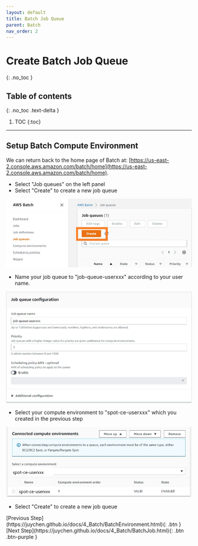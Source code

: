 ```yaml
---
layout: default
title: Batch Job Queue
parent: Batch
nav_order: 2
---
```


# Create Batch Job Queue
{: .no_toc }

## Table of contents
{: .no_toc .text-delta }

1. TOC
{:toc}

---

## Setup Batch Compute Environment

We can return back to the home page of Batch at: [https://us-east-2.console.aws.amazon.com/batch/home](https://us-east-2.console.aws.amazon.com/batch/home).

- Select "Job queues" on the left panel
- Select "Create" to create a new job queue

![Image](../../src/img/Batch/Batch-queue1.jpg)

- Name your job queue to "job-queue-userxxx" according to your user name.

![Image](../../src/img/Batch/Batch-queue2.jpg)

- Select your compute environment to "spot-ce-userxxx" which you created in the previous step

![Image](../../src/img/Batch/Batch-queue3.jpg)

- Select "Create" to create a new job queue


<div class="code-example" markdown="1">
[Previous Step](https://juychen.github.io/docs/4_Batch/BatchEnvironment.html){: .btn }
[Next Step](https://juychen.github.io/docs/4_Batch/BatchJob.html){: .btn .btn-purple }
</div>